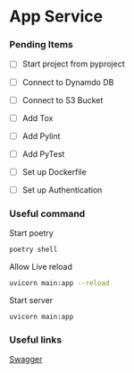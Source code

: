 # App Service


### Pending Items
- [ ] Start project from pyproject
- [ ] Connect to Dynamdo DB
- [ ] Connect to S3 Bucket
- [ ] Add Tox
- [ ] Add Pylint
- [ ] Add PyTest
- [ ] Set up Dockerfile
- [ ] Set up Authentication


### Useful command
Start poetry
```sh
poetry shell
```
Allow Live reload
```sh
uvicorn main:app --reload
```
Start server
```sh
uvicorn main:app
```
### Useful links
[Swagger](http://localhost:8000/docs)